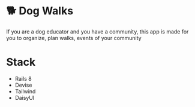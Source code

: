 # 🐕 Dog Walks

If you are a dog educator and you have a community, this app is made for you to organize, plan walks, events of your community 

# Stack

- Rails 8
- Devise
- Tailwind
- DaisyUI
